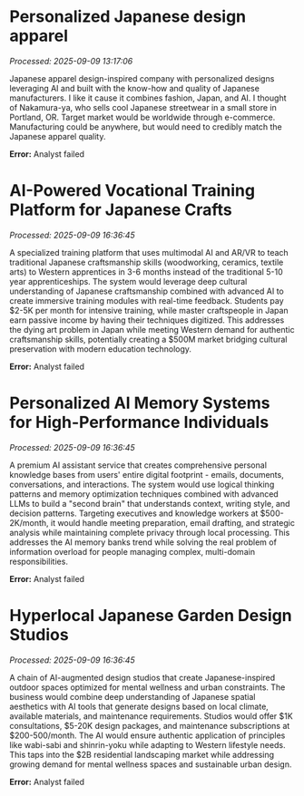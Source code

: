 
# Personalized Japanese design apparel

*Processed: 2025-09-09 13:17:06*

Japanese apparel design-inspired company with personalized designs leveraging AI and built with the know-how and quality of Japanese manufacturers. I like it cause it combines fashion, Japan, and AI. I thought of Nakamura-ya, who sells cool Japanese streetwear in a small store in Portland, OR. Target market would be worldwide through e-commerce. Manufacturing could be anywhere, but would need to credibly match the Japanese apparel quality.

**Error:** Analyst failed

# AI-Powered Vocational Training Platform for Japanese Crafts

*Processed: 2025-09-09 16:36:45*

A specialized training platform that uses multimodal AI and AR/VR to teach traditional Japanese craftsmanship skills (woodworking, ceramics, textile arts) to Western apprentices in 3-6 months instead of the traditional 5-10 year apprenticeships. The system would leverage deep cultural understanding of Japanese craftsmanship combined with advanced AI to create immersive training modules with real-time feedback. Students pay $2-5K per month for intensive training, while master craftspeople in Japan earn passive income by having their techniques digitized. This addresses the dying art problem in Japan while meeting Western demand for authentic craftsmanship skills, potentially creating a $500M market bridging cultural preservation with modern education technology.

**Error:** Analyst failed

# Personalized AI Memory Systems for High-Performance Individuals

*Processed: 2025-09-09 16:36:45*

A premium AI assistant service that creates comprehensive personal knowledge bases from users' entire digital footprint - emails, documents, conversations, and interactions. The system would use logical thinking patterns and memory optimization techniques combined with advanced LLMs to build a "second brain" that understands context, writing style, and decision patterns. Targeting executives and knowledge workers at $500-2K/month, it would handle meeting preparation, email drafting, and strategic analysis while maintaining complete privacy through local processing. This addresses the AI memory banks trend while solving the real problem of information overload for people managing complex, multi-domain responsibilities.

**Error:** Analyst failed

# Hyperlocal Japanese Garden Design Studios

*Processed: 2025-09-09 16:36:45*

A chain of AI-augmented design studios that create Japanese-inspired outdoor spaces optimized for mental wellness and urban constraints. The business would combine deep understanding of Japanese spatial aesthetics with AI tools that generate designs based on local climate, available materials, and maintenance requirements. Studios would offer $1K consultations, $5-20K design packages, and maintenance subscriptions at $200-500/month. The AI would ensure authentic application of principles like wabi-sabi and shinrin-yoku while adapting to Western lifestyle needs. This taps into the $2B residential landscaping market while addressing growing demand for mental wellness spaces and sustainable urban design.

**Error:** Analyst failed
